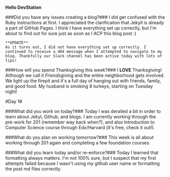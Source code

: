 **Hello DevStation**

###Did you have any issues creating a blog?###
I did get confused with the Ruby instructions at first. I appreciated the clarificaiton that Jekyll is already a part of GitHub Pages. I think I have everything set up correctly, but I'm about to find out for sure just as soon as I ACP this blog post :)

    **UPDATE**
    As it turns out, I did not have everything set up correctly. I continued to receive a 404 message when I attempted to navigate to my blog. Thankfully our Slack channel has been active today with lots of tips!

###How will you spend Thanksgiving this week?###
I **LOVE** Thanksgiving! Although we call it *Friends*giving and the entire neighborhood gets involved. We light up the firepit and it's a full day of hanging out with friends, family, and good food. My husband is smoking 8 turkeys, starting on Tuesday night!

#Day 1#

###What did you work on today?###
Today I was derailed a bit in order to learn about Jekyl, Github, and blogs. I am currently working through the pre-work for 201 (remember way back when?), and also Introduction to Computer Science course through Edx/Harvard (it's free, check it out!).

###What do you plan on working tomorrow?###
This week is all about working through 201 again and completing a few foundation courses.

###What did you learn today and/or re-enforce?###
Today I learned that formatting always matters. I'm not 100% sure, but I suspect that my first attempts failed because I wasn't using my github user name or formatting the post md files correctly.
